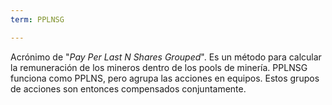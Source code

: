```yaml
---
term: PPLNSG

---
```

Acrónimo de "*Pay Per Last N Shares Grouped*". Es un método para calcular la remuneración de los mineros dentro de los pools de minería. PPLNSG funciona como PPLNS, pero agrupa las acciones en equipos. Estos grupos de acciones son entonces compensados conjuntamente.